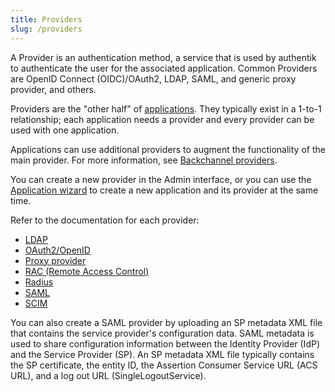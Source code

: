 ```yaml
---
title: Providers
slug: /providers
---
```


A Provider is an authentication method, a service that is used by authentik to authenticate the user for the associated application. Common Providers are OpenID Connect (OIDC)/OAuth2, LDAP, SAML, and generic proxy provider, and others.

Providers are the "other half" of [applications](../applications/index.md). They typically exist in a 1-to-1 relationship; each application needs a provider and every provider can be used with one application.

Applications can use additional providers to augment the functionality of the main provider. For more information, see [Backchannel providers](../applications/manage_apps.md#backchannel-providers).

You can create a new provider in the Admin interface, or you can use the [Application wizard](../applications/manage_apps.md#instructions) to create a new application and its provider at the same time.

Refer to the documentation for each provider:

-   [LDAP](./ldap/index.md)
-   [OAuth2/OpenID](./oauth2/index.md)
-   [Proxy provider](./proxy/index.md)
-   [RAC (Remote Access Control)](./rac/index.md)
-   [Radius](./radius/index.md)
-   [SAML](./saml/index.md)
-   [SCIM](./scim/index.md)

You can also create a SAML provider by uploading an SP metadata XML file that contains the service provider's configuration data. SAML metadata is used to share configuration information between the Identity Provider (IdP) and the Service Provider (SP). An SP metadata XML file typically contains the SP certificate, the entity ID, the Assertion Consumer Service URL (ACS URL), and a log out URL (SingleLogoutService).
